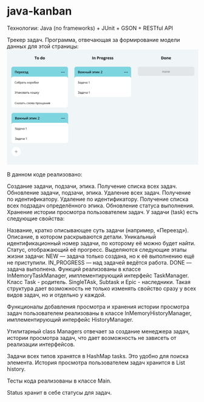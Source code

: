 # java-kanban
Технологии: Java (no frameworks) + JUnit + GSON + RESTful API

Трекер задач. Программа, отвечающая за формирование модели данных для этой страницы:
![img.png](img.png)

В данном коде реализовано:

Создание задачи, подзачи, эпика. Получение списка всех задач. Обновление задачи, подзачи, эпика. Удаление всех задач. Получение по идентификатору. Удаление по идентификатору. Получение списка всех подзадач определённого эпика. Обновление статуса выполнения. Хранение истории просмотра пользователем задач. У задачи (task) есть следующие свойства:

Название, кратко описывающее суть задачи (например, «Переезд»). Описание, в котором раскрываются детали. Уникальный идентификационный номер задачи, по которому её можно будет найти. Статус, отображающий её прогресс. Выделяются следующие этапы жизни задачи: NEW — задача только создана, но к её выполнению ещё не приступили. IN_PROGRESS — над задачей ведётся работа. DONE — задача выполнена. Функций реализованы в классе InMemoryTaskManager, имплементирующий интерфейс TaskManager. Класс Task - родитель. SingleTAsk, Subtask и Epic - наследники. Такая структура дает возможность не только изменять свойство сразу у всех видов задач, но и отдельно у каждой.

Функционалы добавления просмотра и хранения истории просмотра задач пользователем реализованы в классе InMemoryHistoryManager, имплементирующий интерфейс HistoryManager.

Утилитарный class Managers отвечает за создание менеджера задач, истории просмотра задач, что дает возможность не зависеть от реализации интерфейсов.

Задачи всех типов хранятся в HashMap tasks. Это удобно для поиска элемента. История просмотра пользователем задач хранится в List history.

Тесты кода реализованы в классе Main.

Status хранит в себе статусы для задач.
